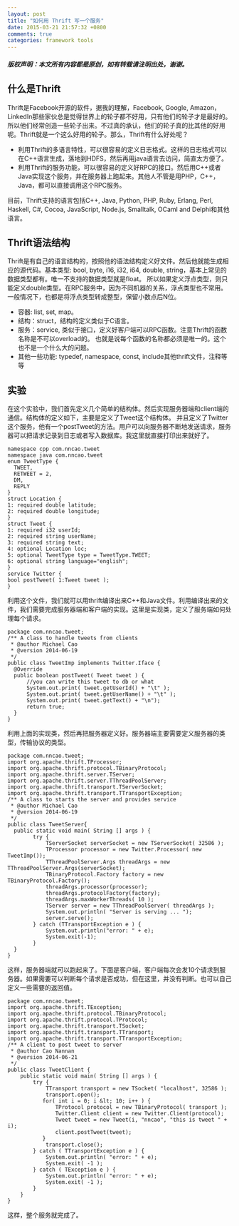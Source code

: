 ```yaml
---
layout: post
title: "如何用 Thrift 写一个服务"
date: 2015-03-21 21:57:32 +0800
comments: true
categories: framework tools
---
```

##### 版权声明：本文所有内容都是原创，如有转载请注明出处，谢谢。 


<!--moreThrift是Facebook开源的一个框架，用来定义数据结构和服务。作为开发者，只要按照格式定义
数据文件，thrift就可以直接生成相应的代码。-->
## 什么是Thrift
Thrift是Facebook开源的软件，据我的理解，Facebook, Google, Amazon，LinkedIn那些家伙总是觉得世界上的轮子都不好用，只有他们的轮子才是最好的。所以他们经常创造一些轮子出来。不过真的承认，他们的轮子真的比其他的好用呢。Thrift就是一个这么好用的轮子。那么，Thrift有什么好处呢？

- 利用Thrift的多语言特性，可以很容易的定义日志格式。这样的日志格式可以在C++语言生成，落地到HDFS，然后再用java语言去访问，简直太方便了。
- 利用Thrift的服务功能，可以很容易的定义好RPC的接口。然后用C++或者Java实现这个服务，并在服务器上跑起来。其他人不管是用PHP，C++，Java，都可以直接调用这个RPC服务。

目前，Thrift支持的语言包括C++, Java, Python, PHP, Ruby, Erlang, Perl, Haskell, C#, Cocoa, JavaScript, Node.js, Smalltalk, OCaml and Delphi和其他语言。

## Thrift语法结构
Thrift是有自己的语言结构的，按照他的语法结构定义好文件。然后他就能生成相应的源代码。基本类型: bool, byte, i16, i32, i64, double, string，基本上常见的数据类型都有。唯一不支持的数据类型就是float。
所以如果定义浮点类型，则只能定义double类型。在RPC服务中，因为不同机器的关系，浮点类型也不常用。一般情况下，也都是将浮点类型转成整型，保留小数点后N位。

- 容器: list, set, map。
- 结构：struct，结构的定义类似于C语言。
- 服务：service, 类似于接口，定义好客户端可以RPC函数。注意Thrift的函数名称是不可以overload的。
也就是说每个函数的名称都必须是唯一的。这个也不是一个什么大的问题。
- 其他一些功能: typedef, namespace, const, include其他thrift文件，注释等等

## 实验
在这个实验中，我们首先定义几个简单的结构体。然后实现服务器端和client端的通信。结构体的定义如下，主要是定义了Tweet这个结构体。
并且定义了Twitter这个服务，他有一个postTweet的方法。用户可以向服务器不断地发送请求，服务器可以把请求记录到日志或者写入数据库。我这里就直接打印出来就好了。
```
namespace cpp com.nncao.tweet
namespace java com.nncao.tweet
enum TweetType {
  TWEET,
  RETWEET = 2,
  DM,
  REPLY
}
struct Location {
1: required double latitude;
2: required double longitude;
}
struct Tweet {
1: required i32 userId;
2: required string userName;
3: required string text;
4: optional Location loc;
5: optional TweetType type = TweetType.TWEET;
6: optional string language="english";
}
service Twitter {
bool postTweet( 1:Tweet tweet );
}
```
利用这个文件，我们就可以用thrift编译出来C++和Java文件。利用编译出来的文件，我们需要完成服务器端和客户端的实现。这里是实现类，定义了服务端如何处理每个请求。
```
package com.nncao.tweet;
/** A class to handle tweets from clients
 * @author Michael Cao
 * @version 2014-06-19
 */
public class TweetImp implements Twitter.Iface {
  @Override
  public boolean postTweet( Tweet tweet ) {
      //you can write this tweet to db or what
      System.out.print( tweet.getUserId() + "\t" );
      System.out.print( tweet.getUserName() + "\t" );
      System.out.print( tweet.getText() + "\n");
      return true;
  }
}
```
利用上面的实现类，然后再把服务器定义好。服务器端主要需要定义服务器的类型，传输协议的类型。
```
package com.nncao.tweet;
import org.apache.thrift.TProcessor;
import org.apache.thrift.protocol.TBinaryProtocol;
import org.apache.thrift.server.TServer;
import org.apache.thrift.server.TThreadPoolServer;
import org.apache.thrift.transport.TServerSocket;
import org.apache.thrift.transport.TTransportException;
/** A class to starts the server and provides service
 * @author Michael Cao
 * @version 2014-06-19
 */
public class TweetServer{
  public static void main( String [] args ) {
        try {
            TServerSocket serverSocket = new TServerSocket( 32586 );
            TProcessor processor = new Twitter.Processor( new TweetImp());
            TThreadPoolServer.Args threadArgs = new TThreadPoolServer.Args(serverSocket);
            TBinaryProtocol.Factory factory = new TBinaryProtocol.Factory();
            threadArgs.processor(processor);
            threadArgs.protocolFactory(factory);
            threadArgs.maxWorkerThreads( 10 );
            TServer server = new TThreadPoolServer( threadArgs );
            System.out.println( "Server is serving ... ");
            server.serve();
        } catch (TTransportException e ) {
            System.out.println("error: " + e);
            System.exit(-1);
        }
  }
}
```
这样，服务器端就可以跑起来了。下面是客户端，客户端每次会发10个请求到服务器。如果需要可以判断每个请求是否成功，但在这里，并没有判断。也可以自己定义一些需要的返回值。
```
package com.nncao.tweet;
import org.apache.thrift.TException;
import org.apache.thrift.protocol.TBinaryProtocol;
import org.apache.thrift.protocol.TProtocol;
import org.apache.thrift.transport.TSocket;
import org.apache.thrift.transport.TTransport;
import org.apache.thrift.transport.TTransportException;
/** A client to post tweet to server
 * @author Cao Nannan
 * @version 2014-06-21
 */
public class TweetClient {
    public static void main( String [] args ) {
        try {
            TTransport transport = new TSocket( "localhost", 32586 );
            transport.open();
           for( int i = 0; i &lt; 10; i++ ) {
               TProtocol protocol = new TBinaryProtocol( transport );
               Twitter.Client client = new Twitter.Client(protocol);
               Tweet tweet = new Tweet(i, "nncao", "this is tweet " + i);
               client.postTweet(tweet);
           }
            transport.close();
        } catch ( TTransportException e ) {
            System.out.println( "error: " + e);
            System.exit( -1 );
        } catch ( TException e ) {
            System.out.println( "error: " + e);
            System.exit( -1 );
        }
    }
}
```
这样，整个服务就完成了。
